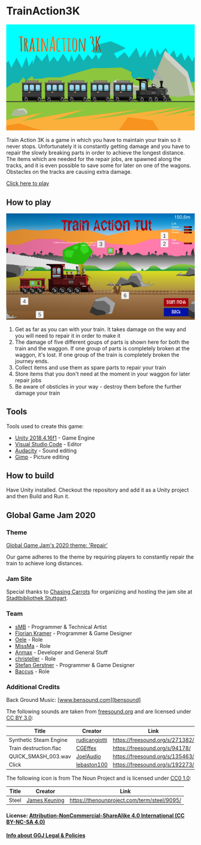 # TrainAction3K

![Logo][mainmenupic]

Train Action 3K is a game in which you have to maintain your train so it never stops. Unfortunately it is constantly getting damage and you have to repair the slowly breaking parts in order to achieve the longest distance. The items which are needed for the repair jobs, are spawned along the tracks, and it is even possible to save some for later on one of the wagons. Obstacles on the tracks are causing extra damage.

[Click here to play][game-website]

## How to play
![Tutorial Picture][tutorialpic]

  1. Get as far as you can with your train. It takes damage on the way and you will need to repair it in order to make it
  2. The damage of five different goups of parts is shown here for both the train and the waggon. If one group of parts is completely broken at the waggon, it's lost. If one group of the train is completely broken the journey ends.
  3. Collect items and use them as spare parts to repair your train
  4. Store items that you don't need at the moment in your waggon for later repair jobs
  5. Be aware of obsticles in your way - destroy them before the further damage your train

## Tools

Tools used to create this game:

- [Unity 2018.4.16f1][unity] - Game Engine
- [Visual Studio Code][vscode] - Editor
- [Audacity][audacity] - Sound editing
- [Gimp][gimp] - Picture editing

## How to build

Have Unity installed. Checkout the repository and add it as a Unity project and then Build and Run it.

## Global Game Jam 2020
### Theme

[Global Game Jam's 2020 theme: 'Repair'][ggj20-theme]

Our game adheres to the theme by requiring players to constantly repair the train to achieve long distances.

### Jam Site
Special thanks to [Chasing Carrots][carrots] for organizing and hosting the jam site at [Stadtbibliothek Stuttgart][bib].

### Team
- [sMB][smb] - Programmer & Technical Artist
- [Florian Kramer][floriankramer] - Programmer & Game Designer
- [Oele][oele] - Role
- [MissMa][missma] - Role
- [Anmax][anmax] - Developer and General Stuff
- [christeller][christeller] - Role
- [Stefan Gerstner][stefan] - Programmer & Game Designer
- [Baccus][baccus] - Role

### Additional Credits
Back Ground Music: [www.bensound.com][bensound]

The following sounds are taken from [freesound.org][freesound] and are licensed under [CC BY 3.0][freesound-license]:

| Title                  | Creator       | Link                            |
|------------------------|---------------|---------------------------------|
| Synthetic Steam Engine | [rudicangiotti][rudicangiotti] | https://freesound.org/s/271382/ |
| Train destruction.flac | [CGEffex][cgeffex]       | https://freesound.org/s/94178/  |
| QUICK_SMASH_003.wav    | [JoelAudio][joelaudio]     | https://freesound.org/s/135463/ |
| Click                  | [lebaston100][lebaston100] | https://freesound.org/s/192273/ |

The following icon is from The Noun Project and is licensed under [CC0 1.0][cc0-license]:

| Title | Creator       | Link                                        |
|-------|---------------|---------------------------------------------|
| Steel | [James Keuning][james-keunig] | https://thenounproject.com/term/steel/9095/ |

#### License: [ Attribution-NonCommercial-ShareAlike 4.0 International (CC BY-NC-SA 4.0)][license-link]
#### [Info about GGJ Legal & Policies][ggj-legal-link]

   [mainmenupic]: <https://github.com/floriankramer/GGJ2020TrainGame/blob/master/Train%20Action%203K/Assets/Graphics/MainMenu.png>
   [tutorialpic]: <https://github.com/floriankramer/GGJ2020TrainGame/blob/master/Train%20Action%203K/Assets/Graphics/Screenshots/Tutorial.png>
   [game-website]: <https://mi9.moe/trainaction3k/>
   [unity]: <https://unity.com/>
   [vscode]: <https://code.visualstudio.com/>
   [audacity]: <https://www.audacity.de/>
   [gimp]: <https://www.gimp.org/>
   [carrots]: <https://www.chasing-carrots.com/>
   [bib]: <http://www1.stuttgart.de/stadtbibliothek/>
   [ggj20-theme]: <https://www.youtube.com/watch?v=8sdcq7CbPsc>

   [smb]: <>
   [floriankramer]: <>
   [oele]: <>
   [missma]: <>
   [anmax]: <https://twitter.com/Anmax_original>
   [christeller]: <>
   [stefan]: <https://daragon-games.jimdofree.com/>
   [baccus]: <>

   [bensound]: <https://www.bensound.com/>
   [freesound]: <https://freesound.org/>
   [freesound-license]: <https://creativecommons.org/licenses/by/3.0/>
   [rudicangiotti]: <https://freesound.org/people/rudicangiotti/>
   [cgeffex]: <https://freesound.org/people/CGEffex/>
   [joelaudio]: <https://freesound.org/people/JoelAudio/>
   [lebaston100]: <https://freesound.org/people/lebaston100/>

   [cc0-license]: <https://creativecommons.org/publicdomain/zero/1.0/>
   [james-keunig]: <https://thenounproject.com/jmkeuning>

   [license-link]: <https://creativecommons.org/licenses/by-nc-sa/4.0/>
   [ggj-legal-link]: <https://globalgamejam.org/legal-policies>
